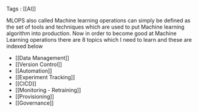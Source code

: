Tags : [[AI]]

MLOPS also called Machine learning operations can simply be defined as the set of tools and techniques which are used to put Machine learning algorithm into production. Now in order to become good at Machine Learning operations there are 8 topics which I need to learn and these are indexed below

- [[Data Management]]
- [[Version Control]]
- [[Automation]]
- [[Experiment Tracking]]
- [[CICD]]
- [[Monitoring - Retraining]]
- [[Provisioning]]
- [[Governance]]